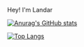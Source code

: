 Hey! I'm Landar


[![Anurag's GitHub stats](https://github-readme-stats.vercel.app/api?username=landarxt)](https://github.com/anuraghazra/github-readme-stats)

[![Top Langs](https://github-readme-stats.vercel.app/api/top-langs/?username=landarxt&langs_count=8)](https://github.com/anuraghazra/github-readme-stats)
